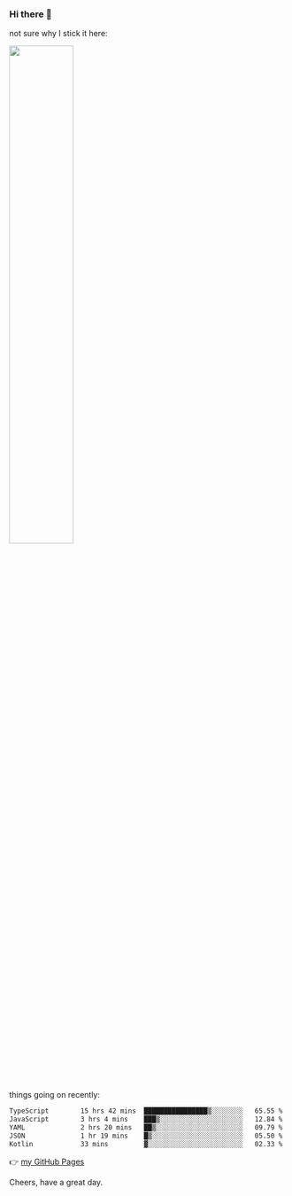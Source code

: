 ### Hi there 👋

not sure why I stick it here:

[<img width="48%" src="https://github-readme-stats.vercel.app/api?username=ykzhukian&show_icons=true&theme=dracula">](https://github.com/anuraghazra/github-readme-stats)


things going on recently:

<!--START_SECTION:waka-->

```txt
TypeScript        15 hrs 42 mins  ████████████████▒░░░░░░░░   65.55 %
JavaScript        3 hrs 4 mins    ███▒░░░░░░░░░░░░░░░░░░░░░   12.84 %
YAML              2 hrs 20 mins   ██▒░░░░░░░░░░░░░░░░░░░░░░   09.79 %
JSON              1 hr 19 mins    █▒░░░░░░░░░░░░░░░░░░░░░░░   05.50 %
Kotlin            33 mins         ▓░░░░░░░░░░░░░░░░░░░░░░░░   02.33 %
```

<!--END_SECTION:waka-->

👉 [my GitHub Pages](https://ykzhukian.github.io)

Cheers, have a great day.

